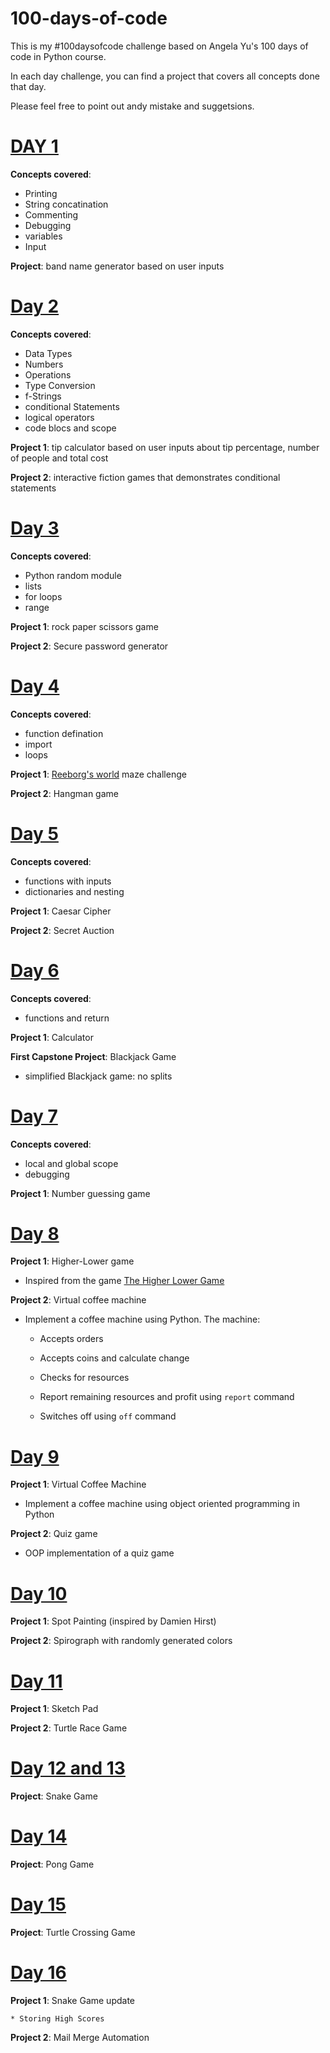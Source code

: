 # 100-days-of-code

This is my #100daysofcode challenge based on Angela Yu's 100 days of code in Python course.

In each day challenge, you can find a project that covers all concepts done that day.

Please feel free to point out andy mistake and suggetsions.

# [DAY 1](https://github.com/Yosef-S-A/100-days-of-code/tree/main/Day0x01)


**Concepts covered**:

+ Printing
+ String concatination
+ Commenting
+ Debugging
+ variables
+ Input

**Project**: band name generator based on user inputs


# [Day 2](https://github.com/Yosef-S-A/100-days-of-code/tree/main/Day0x02)


**Concepts covered**:

+ Data Types
+ Numbers
+ Operations
+ Type Conversion
+ f-Strings
+ conditional Statements
+ logical operators
+ code blocs and scope


**Project 1**: tip calculator based on user inputs about tip percentage, number of people and total cost 

**Project 2**: interactive fiction games that demonstrates conditional statements


# [Day 3](https://github.com/Yosef-S-A/100-days-of-code/tree/main/Day0x03)


**Concepts covered**:

+ Python random module
+ lists
+ for loops
+ range

**Project 1**: rock paper scissors game 

**Project 2**: Secure password generator


# [Day 4](https://github.com/Yosef-S-A/100-days-of-code/tree/main/Day0x04)


**Concepts covered**:

+ function defination
+ import 
+ loops

**Project 1**: [Reeborg's world](https://reeborg.ca/reeborg.html?lang=en&mode=python&menu=worlds%2Fmenus%2Freeborg_intro_en.json&name=Maze&url=worlds%2Ftutorial_en%2Fmaze1.json) maze challenge

**Project 2**: Hangman game

# [Day 5](https://github.com/Yosef-S-A/100-days-of-code/tree/main/Day0x05)


**Concepts covered**:

+ functions with inputs
+ dictionaries and nesting

**Project 1**: Caesar Cipher

**Project 2**: Secret Auction 


# [Day 6](https://github.com/Yosef-S-A/100-days-of-code/tree/main/Day0x06)


**Concepts covered**:

+ functions and return

**Project 1**: Calculator

**First Capstone Project**: Blackjack Game

+ simplified Blackjack game: no splits

# [Day 7](https://github.com/Yosef-S-A/100-days-of-code/tree/main/Day0x07)


**Concepts covered**: 
+ local and global scope
+ debugging

**Project 1**: Number guessing game

# [Day 8](https://github.com/Yosef-S-A/100-days-of-code/tree/main/Day0x08)

**Project 1**: Higher-Lower game

+ Inspired from the game [The Higher Lower Game](http://www.higherlowergame.com/)

**Project 2**: Virtual coffee machine

+ Implement a coffee machine using Python. The machine:

	+ Accepts orders

	+ Accepts coins and calculate change

	+ Checks for resources

	+ Report remaining resources and profit using ```report``` command

	+ Switches off using ```off``` command

# [Day 9](https://github.com/Yosef-S-A/100-days-of-code/tree/main/Day0x09)

**Project 1**: Virtual Coffee Machine

+ Implement a coffee machine using object oriented programming in Python

**Project 2**: Quiz game

+ OOP implementation of a quiz game

# [Day 10](https://github.com/Yosef-S-A/100-days-of-code/tree/main/Day0x10)

**Project 1**: Spot Painting (inspired by Damien Hirst)

**Project 2**: Spirograph with randomly generated colors

# [Day 11](https://github.com/Yosef-S-A/100-days-of-code/tree/main/Day0x11) 

**Project 1**: Sketch Pad

**Project 2**: Turtle Race Game

# [Day 12 and 13](https://github.com/Yosef-S-A/100-days-of-code/tree/main/Day0x12_and_13)

**Project**: Snake Game

# [Day 14](https://github.com/Yosef-S-A/100-days-of-code/tree/main/Day0x14)

**Project**: Pong Game

# [Day 15](https://github.com/Yosef-S-A/100-days-of-code/tree/main/Day0x15)

**Project**: Turtle Crossing Game

# [Day 16](https://github.com/Yosef-S-A/100-days-of-code/tree/main/Day0x16)
**Project 1**: Snake Game update

	* Storing High Scores

**Project 2**: Mail Merge Automation
